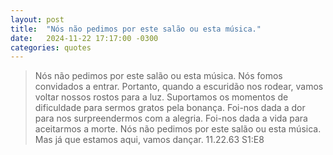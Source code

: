 ```yaml
---
layout: post
title:  "Nós não pedimos por este salão ou esta música."
date:   2024-11-22 17:17:00 -0300
categories: quotes
---
```

>Nós não pedimos por este salão ou esta música. Nós fomos convidados a entrar. Portanto, quando a escuridão nos rodear, vamos voltar nossos rostos para a luz. Suportamos os momentos de dificuldade para sermos gratos pela bonança. Foi-nos dada a dor para nos surpreendermos com a alegria. Foi-nos dada a vida para aceitarmos a morte. Nós não pedimos por este salão ou esta música. Mas já que estamos aqui, vamos dançar.
>11.22.63 S1:E8
